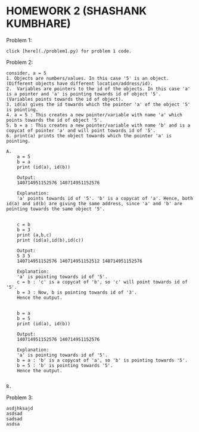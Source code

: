 # HOMEWORK 2 (SHASHANK KUMBHARE) #  

Problem 1:
	
	click [here](./problem1.py) for problem 1 code.  
	
Problem 2:  

	consider, a = 5  
	1. Objects are numbers/values. In this case '5' is an object.
	(Different objects have different location/address/id).  
	2.	Variables are pointers to the id of the objects. In this case 'a' is a pointer and 'a' is pointing towards id of object '5'.  
	(Variables points towards the id of object).  
	3. id(a) gives the id towards which the pointer 'a' of the object '5' is pointing.    
	4. a = 5 : This creates a new pointer/variable with name 'a' which points towards the id of object '5'.  
	5. b = a : This creates a new pointer/variable with name 'b' and is a copycat of pointer 'a' and will point towards id of '5'.  
	6. print(a) prints the object towards which the pointer 'a' is pointing.  
	
	A.  
		a = 5  
		b = a  
		print (id(a), id(b))  
		
		Output:  
		140714951152576 140714951152576   
		
		Explanation:  
		'a' points towards id of '5'. 'b' is a copycat of 'a'. Hence, both id(a) and id(b) are giving the same address, since 'a' and 'b' are pointing towards the same object '5'.  
		  
		  
		c = b  
		b = 3  
		print (a,b,c)  
		print (id(a),id(b),id(c))  
				  
		Output:  
		5 3 5  
		140714951152576 140714951152512 140714951152576  
		
		Explanation:  
		'a' is pointing towards id of '5'.  
		c = b : 'c' is a copycat of 'b', so 'c' will point towards id of '5'.   
		b = 3 : Now, b is pointing towards id of '3'.  
		Hence the output.  
		  
		  
		b = a  
		b = 5  
		print (id(a), id(b))  
				
		Output:  
		140714951152576 140714951152576  
		  
		Explanation:  
		'a' is pointing towards id of '5'.  
		b = a : 'b' is a copycat of 'a', so 'b' is pointing towards '5'.  
		b = 5 : 'b' is pointing towards '5'.  
		Hence the output.  
		  
		  
	B.  
		
Problem 3:

	asdjhksajd
	asdsad
	sadsad
	asdsa
		
		
		
		
		
		
		
		
		